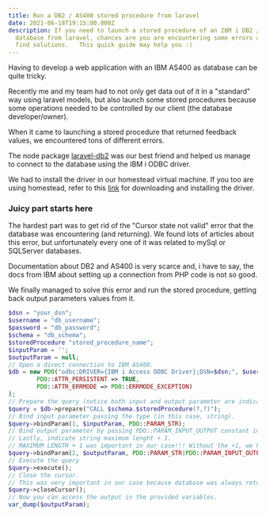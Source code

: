 ```yaml
---
title: Run a DB2 / AS400 stored procedure from laravel
date: 2021-06-18T19:15:00.000Z
description: If you need to launch a stored procedure of an IBM i DB2 / AS400
  database from laravel, chances are you are encountering some errors and can't
  find solutions.   This quick guide may help you :)
---
```

Having to develop a web application with an IBM AS400 as database can be quite tricky. 

Recently me and my team had to not only get data out of it in a "standard" way using laravel models, but also launch some stored procedures because some operations needed to be controlled by our client (the database developer/owner).

When it came to launching a stored procedure that returned feedback values, we encountered tons of different errors.

The node package [laravel-db2](https://github.com/cooperl22/laravel-db2) was our best friend and helped us manage to connect to the database using the IBM i ODBC driver.

We had to install the driver in our homestead virtual machine. If you too are using homestead, refer to this [link](https://www.ibm.com/support/pages/ibm-i-access-client-solutions) for downloading and installing the driver.

### Juicy part starts here

The hardest part was to get rid of the "Cursor state not valid" error that the database was encountering (and returning).
We found lots of articles about this error, but unfortunately every one of it was related to mySql or SQLServer databases.

Documentation about DB2 and AS400 is very scarce and, i have to say, the docs from IBM about setting up a connection from PHP code is not so good.

We finally managed to solve this error and run the stored procedure, getting back output parameters values from it.

```php
$dsn = "your_dsn";
$username = "db_username";
$password = "db_password";
$schema = "db_schema";
$storedProcedure "stored_procedure_name";
$inputParam = '';
$outputParam = null;
// Open a direct connection to IBM AS400.
$db = new PDO("odbc:DRIVER={IBM i Access ODBC Driver};DSN=$dsn;", $username, $password, array(
        PDO::ATTR_PERSISTENT => TRUE,
        PDO::ATTR_ERRMODE => PDO::ERRMODE_EXCEPTION)
);
// Prepare the query (notice both input and output parameter are indicated).
$query = $db->prepare("CALL $schema.$storedProcedure(?,?)");
// Bind input parameter passing the type (in this case, string).
$query->bindParam(1, $inputParam, PDO::PARAM_STR);
// Bind output parameter by passing PDO::PARAM_INPUT_OUTPUT constant in | operator with type.
// Lastly, indicate string maximum lenght + 1.
// MAXIMUM LENGTH + 1 was important in our case!!! Without the +1, we had errors.
$query->bindParam(2, $outputParam, PDO::PARAM_STR|PDO::PARAM_INPUT_OUTPUT, 2);
// Execute the query
$query->execute();
// Close the cursor.
// This was very important in our case because database was always returning "Invalid cursor state" error.
$query->closeCursor();
// Now you can access the output in the provided variables.
var_dump($outputParam);
```